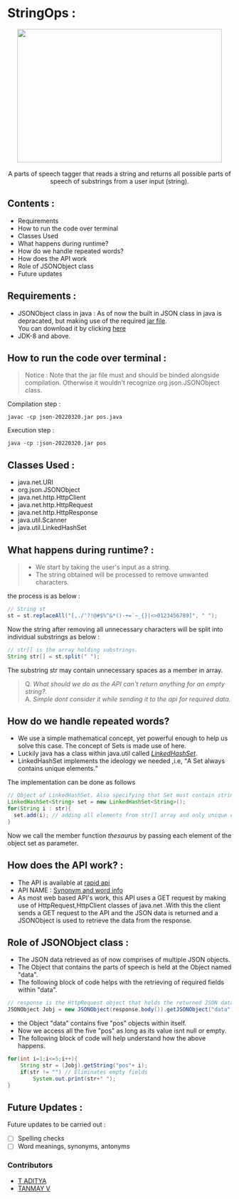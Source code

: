 # StringOps :
<p align="center">
  <img width="460" height="300" src = "https://imgs.search.brave.com/leIEr9JmWsLlFTxsOSaLy9RgZ3RFao9UGpqsnBErl18/rs:fit:613:225:1/g:ce/aHR0cHM6Ly90c2U0/Lm1tLmJpbmcubmV0/L3RoP2lkPU9JUC5h/MTVYTmhoS2xaa3F3/NjNiQklmSE93SGFG/dSZwaWQ9QXBp"><br> <br>
  A parts of speech tagger that reads a string and returns all possible parts of speech of substrings from a user input (string).
</p>


## Contents :
* Requirements
* How to run the code over terminal
* Classes Used
* What happens during runtime?
* How do we handle repeated words?
* How does the API work
* Role of JSONObject class
* Future updates

## Requirements :
- JSONObject class in java : As of now the built in JSON class in java is depracated, but making use of the required [jar file](https://github.com/stleary/JSON-java).<br> You can download it by clicking [here](https://search.maven.org/remotecontent?filepath=org/json/json/20220320/json-20220320.jar)<br>
- JDK-8 and above.
 
## How to run the code over terminal : 
> Notice : 
Note that the jar file must and should be binded alongside compilation. Otherwise it wouldn't recognize org.json.JSONObject class.<br>

Compilation step :
```shell
javac -cp json-20220320.jar pos.java
```
Execution step :
```shell
java -cp :json-20220320.jar pos
```

## Classes Used : 
* java.net.URI
* org.json.JSONObject
* java.net.http.HttpClient
* java.net.http.HttpRequest
* java.net.http.HttpResponse
* java.util.Scanner
* java.util.LinkedHashSet
 
## What happens during runtime? :
> - We start by taking the user's input as a string.<br>
> - The string obtained will be processed to remove unwanted characters.<br>

the process is as below :
```java
// String st
st = st.replaceAll("[,./'?!@#$%^&*()-+=`~_{}|<>0123456789]", " ");
```
Now the string after removing all unnecessary characters will be split into individual substrings as below :
```java
// str[] is the array holding substrings.
String str[] = st.split(" ");
```
The substring str may contain unnecessary spaces as a member in array.<br> 
> Q. <i>What should we do as the API can't return anything for an empty string?.</i><br>A. <i> Simple dont consider it while sending it to the api for required data.</i>

## How do we handle repeated words?
* We use a simple mathematical concept, yet powerful enough to help us solve this case. The concept of Sets is made use of here.
* Luckily java has a class within java.util called [*LinkedHashSet*](https://www.geeksforgeeks.org/linkedhashset-in-java-with-examples/).
* LinkedHashSet implements the ideology we needed ,i.e, <q>A Set always contains unique elements.</q>

The implementation can be done as follows <br>
```java
// Object of LinkedHashSet. Also specifying that Set must contain strings only.
LinkedHashSet<String> set = new LinkedHashSet<String>(); 
for(String i : str){
  set.add(i); // adding all elements from str[] array and only unique elements will be added.
}
```

Now we call the member function <i>thesaurus</i> by passing each element of the object set as parameter.

## How does the API work? :
- The API is available at [rapid api](https://rapidapi.com/hub)<br>
- API NAME : [Synonym and word info](https://rapidapi.com/techytools/api/synonyms-word-info/)<br>
- As most web based API's work, this API uses a GET request by making use of HttpRequest,HttpClient classes of java.net .With this the client sends a GET request to the API and the JSON data is returned and a JSONObject is used to retrieve the data from the response.

## Role of JSONObject class :
* The JSON data retrieved as of now comprises of multiple JSON objects.
* The Object that contains the parts of speech is held at the Object named "data".
* The following block of code helps with the retrieving of required fields within "data".
```java
// response is the HttpRequest object that holds the returned JSON data
JSONObject Jobj = new JSONObject(response.body()).getJSONObject("data");
```

 
* the Object "data" contains five "pos" objects within itself.
* Now we access all the five "pos" as long as its value isnt null or empty.
* The following block of code will help understand how the above happens.
```java
for(int i=1;i<=5;i++){
    String str = (Jobj).getString("pos"+ i);
    if(str != "") // Eliminates empty fields
        System.out.print(str+" ");
}
```
## Future Updates :
Future updates to be carried out : <br>
* [ ] Spelling checks <br>
* [ ] Word meanings, synonyms, antonyms<br>

### Contributors
* [T ADITYA](https://github.com/Mikeyzgoat)
* [TANMAY V](https://github.com/thetanmayguy)
